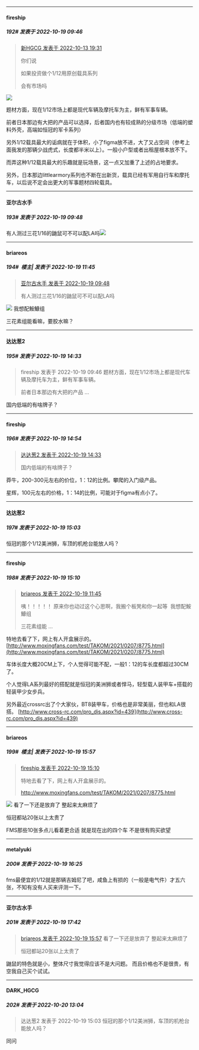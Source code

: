 

*****

####  fireship  
##### 192#       发表于 2022-10-19 09:46

<blockquote><a href="httphttps://bbs.saraba1st.com/2b/forum.php?mod=redirect&amp;goto=findpost&amp;pid=57894323&amp;ptid=2088581" target="_blank">新HGCG 发表于 2022-10-13 19:31</a>

你们说

如果投资做个1/12用原创载具系列

会有市场吗</blockquote>
<img src="https://static.saraba1st.com/image/smiley/face2017/067.png" referrerpolicy="no-referrer">

题材方面，现在1/12市场上都是现代车辆及摩托车为主，鲜有军事车辆。

前者日本那边有大把的产品可以选择，后者国内也有较成熟的分级市场（低端的塑料外壳，高端如恒冠的军卡系列）

另外1/12载具最大的诟病就在于体积，小了figma放不进，大了又占空间（参考上面我发的那辆少战虎式，长度都半米以上）。一般小户型或者出租屋根本放不下。

而弄这种1/12载具最大的乐趣就是玩场景，这一点又加重了上述的占地要求。

另外，日本那边littlearmory系列也不断在出新货，载具已经有军用自行车和摩托车，以后说不定会出更大的军事题材四轮载具。

*****

####  亚尔古水手  
##### 193#       发表于 2022-10-19 09:48

有人测过三花1/16的鼬鼠可不可以配LA吗<img src="https://static.saraba1st.com/image/smiley/face2017/211.gif" referrerpolicy="no-referrer">



*****

####  briareos  
##### 194#         楼主| 发表于 2022-10-19 11:45

<blockquote><a href="httphttps://bbs.saraba1st.com/2b/forum.php?mod=redirect&amp;goto=findpost&amp;pid=57984054&amp;ptid=2088581" target="_blank">亚尔古水手 发表于 2022-10-19 09:48</a>

有人测过三花1/16的鼬鼠可不可以配LA吗</blockquote>
<img src="https://static.saraba1st.com/image/smiley/face2017/078.png" referrerpolicy="no-referrer"> 我想配鮟鱇组

三花素组能看嘛，要胶水嘛？



*****

####  达达葱2  
##### 195#       发表于 2022-10-19 14:33

<blockquote>fireship 发表于 2022-10-19 09:46
题材方面，现在1/12市场上都是现代车辆及摩托车为主，鲜有军事车辆。

前者日本那边有大把的产品 ...</blockquote>
国内低端的有啥牌子？



*****

####  fireship  
##### 196#       发表于 2022-10-19 14:54

<blockquote><a href="httphttps://bbs.saraba1st.com/2b/forum.php?mod=redirect&amp;goto=findpost&amp;pid=57988316&amp;ptid=2088581" target="_blank">达达葱2 发表于 2022-10-19 14:33</a>

国内低端的有啥牌子？</blockquote>
莽牛，200-300元左右的价位，1：12的比例。攀爬的入门级产品。

星辉，100元左右的价格，1：14的比例，可能对于figma有点小了。



*****

####  达达葱2  
##### 197#       发表于 2022-10-19 15:03

恒冠的那个1/12美洲狮，车顶的机枪台能放人吗？

*****

####  fireship  
##### 198#       发表于 2022-10-19 15:10

<blockquote><a href="httphttps://bbs.saraba1st.com/2b/forum.php?mod=redirect&amp;goto=findpost&amp;pid=57985960&amp;ptid=2088581" target="_blank">briareos 发表于 2022-10-19 11:45</a>

咦！！！！！ 原来你也动过这个心思啊，我搬个板凳和你一起等  我想配鮟鱇组

三花素组能 ...</blockquote>
特地去看了下，网上有人开盒展示的。
[http://www.moxingfans.com/test/TAKOM/2021/0207/8775.html](http://www.moxingfans.com/test/TAKOM/2021/0207/8775.html)

车体长度大概20CM上下，个人觉得可能不配，一般1：12的车长度都超过30CM了。

个人觉得LA系列最好的搭配就是恒冠的美洲狮或者悍马，轻型载人装甲车+搭载的轻装甲少女步兵。

另外最近crossrc出了个大家伙，BT8装甲车，价格也是非常美丽，但也和LA很搭。
[http://www.cross-rc.com/pro_dis.aspx?id=439](http://www.cross-rc.com/pro_dis.aspx?id=439)



*****

####  briareos  
##### 199#         楼主| 发表于 2022-10-19 15:57

<blockquote><a href="httphttps://bbs.saraba1st.com/2b/forum.php?mod=redirect&amp;goto=findpost&amp;pid=57988886&amp;ptid=2088581" target="_blank">fireship 发表于 2022-10-19 15:10</a>

特地去看了下，网上有人开盒展示的。

http://www.moxingfans.com/test/TAKOM/2021/0207/8775.html</blockquote>
<img src="https://static.saraba1st.com/image/smiley/face2017/068.png" referrerpolicy="no-referrer"> 看了一下还是放弃了 整起来太麻烦了 

恒冠都站20张以上太贵了

FMS那些10张多点儿看着更合适 就是现在出的四个车 不是很有购买欲望 



*****

####  metalyuki  
##### 200#       发表于 2022-10-19 16:25

fms最便宜的1/12就是那辆吉姆尼了吧，咸鱼上有损的（一般是电气件）才五六张，不知有没有人买来评测一下。



*****

####  亚尔古水手  
##### 201#       发表于 2022-10-19 17:42

<blockquote><a href="httphttps://bbs.saraba1st.com/2b/forum.php?mod=redirect&amp;goto=findpost&amp;pid=57989538&amp;ptid=2088581" target="_blank">briareos 发表于 2022-10-19 15:57</a>
看了一下还是放弃了 整起来太麻烦了 

恒冠都站20张以上太贵了</blockquote>
鼬鼠的特色就是小，整体尺寸我觉得应该不是大问题。
而且价格也不是很贵，有空我自己买个试试。



*****

####  DARK_HGCG  
##### 202#       发表于 2022-10-20 13:04

<blockquote>达达葱2 发表于 2022-10-19 15:03
恒冠的那个1/12美洲狮，车顶的机枪台能放人吗？</blockquote>
同问

